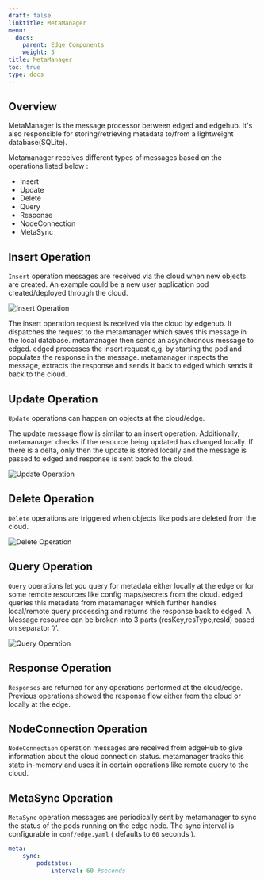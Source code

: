 ```yaml
---
draft: false
linktitle: MetaManager
menu:
  docs:
    parent: Edge Components
    weight: 3
title: MetaManager
toc: true
type: docs
---
```

## Overview
MetaManager is the message processor between edged and edgehub.
It's also responsible for storing/retrieving metadata to/from a lightweight database(SQLite).

Metamanager receives different types of messages based on the operations listed below :
- Insert
- Update
- Delete
- Query
- Response
- NodeConnection
- MetaSync

## Insert Operation
`Insert` operation messages are received via the cloud when new objects are created.
An example could be a new user application pod created/deployed through the cloud.

![Insert Operation](/img/metamanager/meta-insert.png)

The insert operation request is received via the cloud by edgehub. It dispatches the
request to the metamanager which saves this message in the local database.
metamanager then sends an asynchronous message to edged. edged processes the insert request e,g.
by starting the pod and populates the response in the message.
metamanager inspects the message, extracts the response and sends it back to edged
which sends it back to the cloud.

## Update Operation
`Update` operations can happen on objects at the cloud/edge.

The update message flow is similar to an insert operation. Additionally, metamanager checks if the resource being updated has changed locally.
If there is a delta, only then the update is stored locally and the message is
passed to edged and response is sent back to the cloud.

![Update Operation](/img/metamanager/meta-update.png)

## Delete Operation
`Delete` operations are triggered when objects like pods are deleted from the
cloud.

![Delete Operation](/img/metamanager/meta-delete.png)

## Query Operation
`Query` operations let you query for metadata either locally at the edge or for some remote resources like config maps/secrets from the cloud. edged queries this
metadata from metamanager which further handles local/remote query processing and
returns the response back to edged. A Message resource can be broken into 3 parts
(resKey,resType,resId) based on separator ‘/’.

![Query Operation](/img/metamanager/meta-query.png)

## Response Operation
`Responses` are returned for any operations performed at the cloud/edge. Previous operations
showed the response flow either from the cloud or locally at the edge.

## NodeConnection Operation
`NodeConnection` operation messages are received from edgeHub to give information about the cloud connection status. metamanager tracks this state in-memory and uses it in certain operations
like remote query to the cloud.

## MetaSync Operation
`MetaSync` operation messages are periodically sent by metamanager to sync the status of the
pods running on the edge node. The sync interval is configurable in `conf/edge.yaml`
( defaults to `60` seconds ).

```yaml
meta:
    sync:
        podstatus:
            interval: 60 #seconds
```
